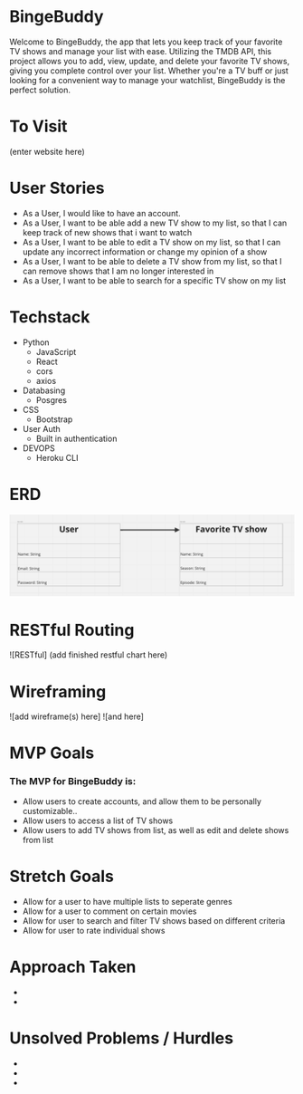 # BingeBuddy
Welcome to BingeBuddy, the app that lets you keep track of your favorite TV shows and manage your list with ease. Utilizing the TMDB API, this project allows you to add, view, update, and delete your favorite TV shows, giving you complete control over your list. Whether you're a TV buff or just looking for a convenient way to manage your watchlist, BingeBuddy is the perfect solution.

# To Visit
(enter website here)

# User Stories 
- As a User, I would like to have an account.
- As a User, I want to be able add a new TV show to my list, so that I can keep track of new shows that i want to watch
- As a User, I want to be able to edit a TV show on my list, so that I can update any incorrect information or change my opinion of a show 
- As a User, I want to be able to delete a TV show from my list, so that I can remove shows that I am no longer interested in
- As a User, I want to be able to search for a specific TV show on my list

# Techstack
- Python
    - JavaScript
    - React
    - cors
    - axios
- Databasing
    - Posgres
- CSS
    - Bootstrap
- User Auth
    - Built in authentication
- DEVOPS
    - Heroku CLI

# ERD
![erd](./img/ERD.png)
# RESTful Routing
![RESTful] (add finished restful chart here)
# Wireframing
![add wireframe(s) here]
![and here]
# MVP Goals
### The MVP for BingeBuddy is: 
- Allow users to create accounts, and allow them to be personally customizable..
- Allow users to access a list of TV shows
- Allow users to add TV shows from list, as well as edit and delete shows from list

# Stretch Goals
- Allow for a user to have multiple lists to seperate genres
- Allow for a user to comment on certain movies 
- Allow for user to search and filter TV shows based on different criteria
- Allow for user to rate individual shows

# Approach Taken
* 

* 

# Unsolved Problems / Hurdles
*  

* 

* 